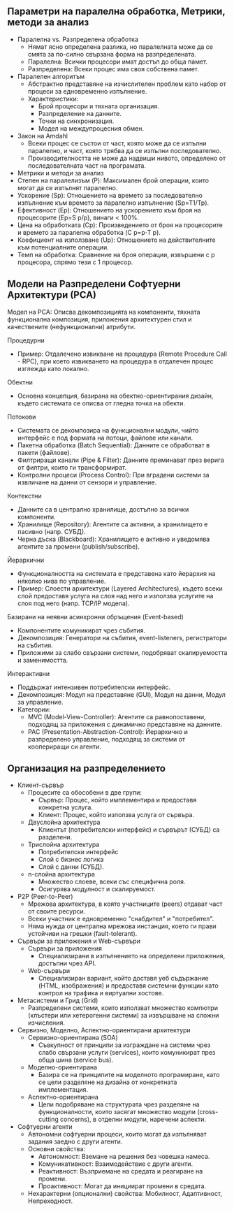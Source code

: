 ## Параметри на паралелна обработка, Метрики, методи за анализ
- Паралелна vs. Разпределена обработка
    - Нямат ясно определена разлика, но паралелната може да се смята за по-силно свързана форма на разпределената.
    - Паралелна: Всички процесори имат достъп до обща памет.
    - Разпределена: Всеки процес има своя собствена памет.
- Паралелен алгоритъм
    - Абстрактно представяне на изчислителен проблем като набор от процеси за едновременно изпълнение.
    - Характеристики:
        - Брой процесори и тяхната организация.
        - Разпределение на данните.
        - Точки на синхронизация.
        - Модел на междупроцесния обмен.
- Закон на Amdahl
    - Всеки процес се състои от част, която може да се изпълни паралелно, и част, която трябва да се изпълни последователно.
    - Производителността не може да надвиши нивото, определено от последователната част на програмата.
- Метрики и методи за анализ
- Степен на паралелизъм (P): Максимален брой операции, които могат да се изпълнят паралелно.
- Ускорение (Sp): Отношението на времето за последователно изпълнение към времето за паралелно изпълнение (Sp=T1/Tp).
- Ефективност (Ep): Отношението на ускорението към броя на процесорите (Ep=S p/p), винаги < 100%.
- Цена на обработката (Cp): Произведението от броя на процесорите и времето за паралелна обработка (C p=p⋅T p).
- Коефициент на използване (Up): Отношението на действителните към потенциалните операции.
- Темп на обработка: Сравнение на броя операции, извършени с p процесора, спрямо тези с 1 процесор.

## Модели на Разпределени Софтуерни Архитектури (РСА)
Модел на РСА: Описва декомпозицията на компоненти, тяхната функционална композиция, приложения архитектурен стил и качествените (нефункционални) атрибути.

Процедурни
- Пример: Отдалечено извикване на процедура (Remote Procedure Call - RPC), при което извикването на процедура в отдалечен процес изглежда като локално.

Обектни
- Основна концепция, базирана на обектно-ориентирания дизайн, където системата се описва от гледна точка на обекти.

Потокови
- Системата се декомпозира на функционални модули, чийто интерфейс е под формата на потоци, файлове или канали.
- Пакетна обработка (Batch Sequential): Данните се обработват в пакети (файлове).
- Филтриращи канали (Pipe & Filter): Данните преминават през верига от филтри, които ги трансформират.
- Контролни процеси (Process Control): При вградени системи за извличане на данни от сензори и управление.

Контекстни
- Данните са в централно хранилище, достъпно за всички компоненти.
- Хранилище (Repository): Агентите са активни, а хранилището е пасивно (напр. СУБД).
- Черна дъска (Blackboard): Хранилището е активно и уведомява агентите за промени (publish/subscribe).

Йерархични
- Функционалността на системата е представена като йерархия на няколко нива по управление.
- Пример: Слоести архитектури (Layered Architectures), където всеки слой предоставя услуга на слоя над него и използва услугите на слоя под него (напр. TCP/IP модела).

Базирани на неявни асинхронни обръщения (Event-based)
- Компонентите комуникират чрез събития.
- Декомпозиция: Генератори на събития, event-listeners, регистратори на събития.
- Приложими за слабо свързани системи, подобряват скалируемостта и заменимостта.

Интерактивни
- Поддържат интензивен потребителски интерфейс.
- Декомпозиция: Модул на представяне (GUI), Модул на данни, Модул за управление.
- Категории:
    - MVC (Model-View-Controller): Агентите са равнопоставени, подходящ за приложения с динамично представяне на данните.
    - PAC (Presentation-Abstraction-Control): Йерархично и разпределено управление, подходящ за системи от коопериращи си агенти.

## Организация на разпределението
- Клиент-сървър
    - Процесите са обособени в две групи:
        - Сървър: Процес, който имплементира и предоставя конкретна услуга.
        - Клиент: Процес, който използва услуга от сървъра.
    - Двуслойна архитектура
        -  Клиентът (потребителски интерфейс) и сървърът (СУБД) са разделени.
    - Трислойна архитектура
        - Потребителски интерфейс
        - Слой с бизнес логика
        - Слой с данни (СУБД).
    - n-слойна архитектура
        - Множество слоеве, всеки със специфична роля.
        - Осигурява модулност и скалируемост.
- P2P (Peer-to-Peer)
    - Мрежова архитектура, в която участниците (peers) отдават част от своите ресурси.
    - Всеки участник е едновременно "снабдител" и "потребител".
    - Няма нужда от централна мрежова инстанция, което ги прави устойчиви на грешки (fault-tolerant).
- Сървъри за приложения и Web-сървъри
    - Сървъри за приложения
        - Специализирани в изпълнението на определени приложения, достъпни чрез API.
    - Web-сървъри
        - Специализиран вариант, който доставя уеб съдържание (HTML, изображения) и предоставя системни функции като контрол на трафика и виртуални хостове.
- Метасистеми и Грид (Grid)
    - Разпределени системи, които използват множество компютри (клъстери или хетерогенни системи) за извършване на сложни изчисления.
- Сервизно, Моделно, Аспектно-ориентирани архитектури
    - Сервизно-ориентирана (SOA)
        - Съвкупност от принципи за изграждане на системи чрез слабо свързани услуги (services), които комуникират през обща шина (service bus).
    - Моделно-ориентирана
        - Базира се на принципите на моделното програмиране, като се цели разделяне на дизайна от конкретната имплементация.
    - Аспектно-ориентирана
        - Цели подобряване на структурата чрез разделяне на функционалности, които засягат множество модули (cross-cutting concerns), в отделни модули, наречени аспекти.
- Софтуерни агенти
    - Автономни софтуерни процеси, които могат да изпълняват задания заедно с други агенти.
    - Основни свойства:
        - Автономност: Вземане на решения без човешка намеса.
        - Комуникативност: Взаимодействие с други агенти.
        - Реактивност: Възприемане на средата и реагиране на промени.
        - Проактивност: Могат да инициират промени в средата.
    - Нехарактерни (опционални) свойства: Мобилност, Адаптивност, Непреходност.